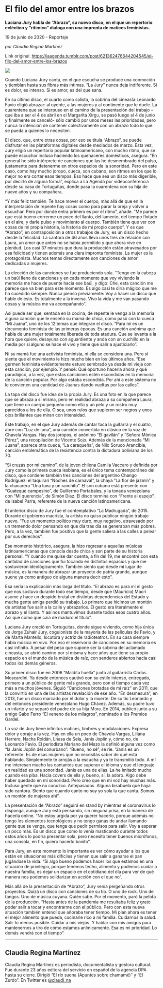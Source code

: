 # El filo del amor entre los brazos

**Luciana Jury habla de “Abrazo”, su nuevo disco, en el que un repertorio  ecléctico y “rítimico” dialoga con una impronta de matices feministas.**

19 de junio de 2020 - Reportaje

_por Claudia Regina Martínez_

Link original: https://laagenda.tumblr.com/post/621362476644204545/el-filo-del-amor-entre-los-brazos

![](https://64.media.tumblr.com/d7d08334099859e857d8eebb7db2ab15/cb945d4bf9edfc6e-eb/s500x750/677c03cce4c3e909d5ce704dde4b524888ee20c1.jpg)


Cuando Luciana Jury canta, en el que escucha se produce una conmoción y tiemblan hasta sus fibras más íntimas. “La Jury” nunca deja indiferente. Si es dolor, es intenso. Si es amor, es del que sana. 

En su último disco, el cuarto como solista, la sobrina del cineasta Leonardo Favio eligió abrazar: al oyente, a las mujeres y al continente que le duele. La cuarentena que se interpuso en el camino de la presentación del trabajo –que iba a ser el 4 de abril en el Margarita Xirgu, se pasó luego al 4 de junio y finalmente se canceló- sólo cambió por unos meses las prioridades, pero nunca la intención de contener colectivamente con un abrazo todo lo que se pueda a quienes lo necesiten.

El disco, que, entre otras cosas, por eso se titula “Abrazo”, se puede disfrutar en las plataformas digitales desde mediados de marzo. Esta vez, Jury eligió un repertorio popular latinoamericano, con mucho ritmo, que se puede escuchar incluso haciendo los quehaceres domésticos, asegura. “En general he sido intérprete de canciones que las he desmembrado del pulso, justamente para detenerme en otros espacios de la sonoridad. Pero en este caso, como hay mucho joropo, cueca, son cubano, son ritmos en los que lo mejor no era cortar esos tiempos. Eso hace que sea un disco más digerible, por decirlo de alguna forma”, explica a La Agenda por videoconferencia desde su casa de Tortuguitas, donde pasa la cuarentena con su hija de nueve años y su compañera. 

“Y más feliz también. Te hace mover el cuerpo, más allá de que en la interpretación de repente hay cosas como para parar la oreja y volver a escuchar. Pero por donde entra primero es por el ritmo”, añade. “Me parece que está bueno correrme un poco del llanto, del lamento, del tiempo flotado en el aire, y darle pulso y movimiento al cuerpo. También tiene que ver con cosas de mi propia historia, la historia de mi propio cuerpo”. Y es que “Abrazo”, en contraposición a otros trabajos de Jury, es un disco hecho desde la felicidad. La cantora de 46 años lleva unos tres de relación con Laura, un amor que antes no se había permitido y que ahora vive en plenitud. Los casi 37 minutos que dura la producción están atravesados por esa felicidad y tienen además una clara impronta feminista. La mujer es la protagonista. Muchos temas directamente son canciones de amor dedicadas a mujeres.

La elección de las canciones se fue produciendo sola. “Tengo en la cabeza un baúl lleno de canciones y en cada momento que voy viviendo la memoria me hace de puente hacia ese baúl, y digo: Che, esta canción me parece que va bien para este momento. Es algo casi te diría mágico que me ha sucedido siempre. Nunca pienso previamente: Voy a hacer un disco que hable de esto. Es totalmente a la inversa. Vivo la vida y me van pasando cosas y la música me va acompañando”.

Así puede ser que, sentada en la cocina, de repente le venga a la memoria alguna canción que le enseñó su mamá de chica, como pasó con la cueca “Mi Juana”, uno de los 12 temas que integran el disco. “Para mí es un documento feminista de las primeras épocas. Es una canción anónima que habla de una mujer totalmente liberada de toda atadura. Que se levanta a la hora que quiere, desayuna con aguardiente y anda con un cuchillo en la media por si alguno se hace el vivo y tiene que salir a ajusticiarlo”. 



Ni su mamá fue una activista feminista, ni ella se considera una. Pero sí siente que el movimiento le hizo mucho bien en los últimos años. “Ese germen feminista evidentemente estuvo sembrado ya desde mi vieja con esta canción, por ejemplo. Y pensé: Qué oportuno hacerla ahora y qué paradójico, a la vez, que estas canciones estén escondidas en la memoria de la canción popular. Por algo estaba escondida. Por ahí a este sistema no le convienen una cantidad de Juanas dando vueltas por las calles”. 

La tapa del disco fue idea de la propia Jury. Es una foto en la que parece que se abraza a sí misma, pero en realidad abraza a su compañera Laura, que tiene un cuerpo pequeño como ella y un pelo y un rostro muy parecidos a los de ella. O sea, unos rulos que supieron ser negros y unos ojos brillantes que miran con intensidad.

Este trabajo, en el que Jury además de cantar toca la guitarra y el cuatro, abre con “Luz de luna”, una canción convertida en clásico en la voz de Chavela Vargas. Hay dos joropos, el anónimo “El gavilán” y “Señora Mónica Pérez”, una recopilación de Vicente Sojo. Además de la mencionada “Mi Juana”, aparece otra cueca, “La caraqueña”, de Nilo Soruco Arancibia, canción emblemática de la resistencia contra la dictadura boliviana de los 70. 

“Si cruzás por mi camino”, de la joven chilena Camila Vaccaro y definida por Jury como la primera cueca lesbiana, es el único tema contemporáneo del disco, que contiene también tres canciones del argentino Chango Rodríguez: el taquirari “Noches de carnaval”, la chaya “La flor de jazmín” y la chacarera “Una luna y un ranchito”. El son cubano está presente con “Guateque campesino”, de Guillermo Portabales, y la tonada venezolana con “Mi querencia”, de Simón Díaz. El disco termina con “Frente al espejo”, de Isabel Parra, referente de la nueva canción latinoamericana. 

El anterior disco de Jury fue el contemplativo “La Madrugada”, de 2015. Durante el gobierno macrista, la artista no quiso publicar ningún trabajo nuevo. “Fue un momento político muy duro, muy negativo, atravesado por un tremendo dolor pensando en que día tras día se generaban más pobres. Pero, a la vez, también fue positivo que la gente saliera a las calles a pelear por sus derechos”. 

Ese momento histórico, asegura, la hizo regresar a aquellas músicas latinoamericanas que conocía desde chica y son parte de su historia personal. “Y cuando me quise dar cuenta, a fin del 19, me encontré con esta cantidad de canciones que fui tocando en distintos espacios y que me sostuvieron ideológicamente. También siento que desde mi lugar de música, es la manera de abrazar un proyecto de patria grande, aunque suene ya como antiguo de alguna manera decir esto”. 

Esa sería la explicación más larga del título. “El abrazo es para mí el gesto que nos sostuvo durante todo ese tiempo, desde que (Mauricio) Macri asume y hace un despido brutal en distintas dependencias del Estado y mucha gente amiga perdió su trabajo. Lo primero que hicimos un montón de artistas fue salir a la calle y abrazarlos. El gesto era literalmente el abrazo y el llanto. Y así nos mantuvimos durante todos esos cuatro años. Así que como que caía de maduro el título”.

Luciana Jury creció en Tortuguitas, donde sigue viviendo, como hija única de Jorge Zuhair Jury, coguionista de la mayoría de las películas de Favio, y de Marta Mantello, locutora y actriz de radioteatros. En su casa siempre había música en vivo. Por eso el reservorio de canciones en su memoria es casi infinito. A pesar del peso que supone ser la sobrina del aclamado cineasta, se abrió camino por sí misma y hace años que tiene su propio espacio en el mundo de la música de raíz, con senderos abiertos hacia casi todos los demás géneros.

Su primer disco fue en 2008 “Maldita huella” junto al guitarrista Carlos Moscardini. Ya desde entonces cautivó con su estilo intenso, entregado, primero a un público de gente más grande, pero con el tiempo cada vez más a muchos jóvenes. Siguió “Canciones brotadas de mi raíz” en 2011, que la convirtió en una de las artistas revelación de ese año. “En desmesura”, en 2013, fue un disco marcado por el dolor y la muerte: De su tío Leonardo y del entonces presidente venezolano Hugo Chávez. Además, su padre tuvo un infarto y se separó del padre de su hija Mora. En 2014, publicó junto a su amigo Gabo Ferro “El veneno de los milagros”, nominado a los Premios Gardel.

La voz de Jury tiene infinitos matices, timbres y modulaciones. Expresa dolor y coraje a la vez. Hay en ella un poco de Chavela Vargas, Liliana Herrero, Nacha Roldán, Lhasa de Sela, Janis Joplin y, cómo no, de Leonardo Favio. El periodista Mariano del Mazo la definió alguna vez como “la Janis Joplin del conurbano”. “Bueno, no sé”, se ríe. “Janis es un referente. Es de esas mujeres que no necesitás saber de qué está hablando. Simplemente te arrojás a la escucha y ya te transmitió todo. A mí me interesan mucho las cantantes que superan el idioma y que el lenguaje en realidad es una sonoridad. Janis es una de ellas. La he imitado mucho cuando era piba. Hacía covers de ella y, bueno, sí, la adoro. Algo debe haber quedado en mi sonoridad. Pero creo que en mi voz hay muchas más. Incluso gente que no conozco. Antepasados. Alguna bisabuela que haya sido cantora. Siento que cuando canto no soy yo sola la que canta. Somos un montón de mujeres ahí”.

La presentación de “Abrazo” seguirá en stand by mientras el coronavirus lo disponga, aunque Jury está pensando, sin ninguna prisa, en la manera de hacerla online. “No estoy urgida por ya querer hacerlo, porque además no tengo los elementos tecnológicos y no tengo ganas de andar llamando gente que se venga, que tenga que pedir permisos para salir. Voy a esperar un poco más. Es un disco que como lo venía masticando durante todos estos años lo podría presentar sola, pero necesito tener buenos micrófonos, una consola, en fin, quiero hacerlo bonito”. 

Para Jury, en este momento lo importante es ver cómo ayudar a los que están en situaciones más difíciles y tienen que salir a ganarse el pan jugándose la vida. “Si algo bueno podemos hacer los que estamos en una situación de privilegio, porque tenemos techo, alimento y podemos cuidar a nuestra familia, es dejar un espacio en el cotidiano del día para ver de qué manera nos podemos solidarizar en acción con el que no”. 

Más allá de la presentación de “Abrazo”, Jury venía pergeñando otros proyectos. Quizá un disco con canciones de su tío. O uno de rock. Uno de tangos. Uno de música cuyana. Quién sabe. Por el momento, paró la pelota de la producción. “Hasta antes de la pandemia me resultaba feliz y grato poder salir a tocar y encontrarme con el público. Pero con esta nueva situación también entendí que añoraba tener tiempo. Mi plan ahora es tener el mejor alimento que pueda, cocinarle rico a mi familia. Cuidarnos la salud. Salir lo menos posible. Cuidar a mis viejos. Y hablar con mis amigos para mantenernos a tiro de cómo estamos anímicamente. Esa es mi prioridad. Lo demás vendrá con el tiempo”.



---

Claudia Regina Martínez
-----------------------

 
Claudia Regina Martínez es periodista, documentalista y gestora cultural. Fue durante 23 años editora del servicio en español de la agencia DPA hasta su cierre. Dirigió “El río suena (Apuntes sobre chamamé)” y “El Zurdo”. En Twitter es [@claudi\_na](https://twitter.com/claudi_na)  

